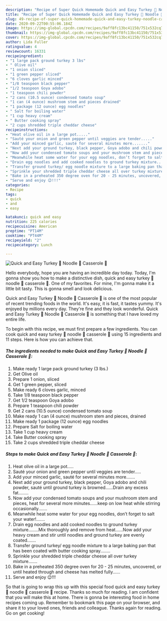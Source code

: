 ```yaml
---
description: "Recipe of Super Quick Homemade Quick and Easy Turkey 🦃 Noodle 🍜 Casserole 🥘"
title: "Recipe of Super Quick Homemade Quick and Easy Turkey 🦃 Noodle 🍜 Casserole 🥘"
slug: 49-recipe-of-super-quick-homemade-quick-and-easy-turkey-noodle-casserole
date: 2020-09-22T00:55:06.184Z
image: https://img-global.cpcdn.com/recipes/9aff8fc13bc41150/751x532cq70/quick-and-easy-turkey-🦃-noodle-🍜-casserole-🥘-recipe-main-photo.jpg
thumbnail: https://img-global.cpcdn.com/recipes/9aff8fc13bc41150/751x532cq70/quick-and-easy-turkey-🦃-noodle-🍜-casserole-🥘-recipe-main-photo.jpg
cover: https://img-global.cpcdn.com/recipes/9aff8fc13bc41150/751x532cq70/quick-and-easy-turkey-🦃-noodle-🍜-casserole-🥘-recipe-main-photo.jpg
author: Lida Fuller
ratingvalue: 4
reviewcount: 16331
recipeingredient:
- "1 large pack ground turkey 3 lbs"
- " Olive oil"
- "1 onion sliced"
- "1 green pepper sliced"
- "6 cloves garlic minced"
- "1/8 teaspoon black pepper"
- "1/2 teaspoon Goya adobo"
- "1 teaspoon chili powder"
- "2 cans (10.5 ounce) condensed tomato soup"
- "1 can (4 ounce) mushroom stem and pieces drained"
- "1 package (12 ounce) egg noodles"
- " Salt for boiling water"
- "1 cup heavy cream"
- " Butter cooking spray"
- "2 cups shredded triple cheddar cheese"
recipeinstructions:
- "Heat olive oil in a large pot....."
- "Sauté your onion and green pepper until veggies are tender....."
- "Add your minced garlic, sauté for several minutes more......."
- "Next add your ground turkey, black pepper, Goya adobo and chili powder, sauté until ground turkey is browned......Drain any excess fat........"
- "Now add your condensed tomato soups and your mushroom stem and pieces, heat for several more minutes......keep on low heat while stirring occasionally......."
- "Meanwhile heat some water for your egg noodles, don’t forget to salt your water!......."
- "Drain egg noodles and add cooked noodles to ground turkey mixture........Mix thoroughly and remove from heat......Now add your heavy cream and stir until noodles and ground turkey are evenly coated......."
- "Transfer ground turkey/ egg noodle mixture to a large baking pan that has been coated with butter cooking spray........"
- "Sprinkle your shredded triple cheddar cheese all over turkey mixture......."
- "Bake in a preheated 350 degree oven for 20 - 25 minutes, uncovered, or until heated through and cheese has melted fully......"
- "Serve and enjoy 😉!!!"
categories:
- Recipe
tags:
- quick
- and
- easy

katakunci: quick and easy 
nutrition: 225 calories
recipecuisine: American
preptime: "PT14M"
cooktime: "PT44M"
recipeyield: "2"
recipecategory: Lunch

---
```



![Quick and Easy Turkey 🦃 Noodle 🍜 Casserole 🥘](https://img-global.cpcdn.com/recipes/9aff8fc13bc41150/751x532cq70/quick-and-easy-turkey-🦃-noodle-🍜-casserole-🥘-recipe-main-photo.jpg)

Hello everybody, hope you are having an incredible day today. Today, I'm gonna show you how to make a distinctive dish, quick and easy turkey 🦃 noodle 🍜 casserole 🥘. One of my favorites. For mine, I'm gonna make it a little bit tasty. This is gonna smell and look delicious.

Quick and Easy Turkey 🦃 Noodle 🍜 Casserole 🥘 is one of the most popular of recent trending foods in the world. It's easy, it is fast, it tastes yummy. It's enjoyed by millions every day. They're fine and they look wonderful. Quick and Easy Turkey 🦃 Noodle 🍜 Casserole 🥘 is something that I have loved my entire life.




To begin with this recipe, we must first prepare a few ingredients. You can cook quick and easy turkey 🦃 noodle 🍜 casserole 🥘 using 15 ingredients and 11 steps. Here is how you can achieve that.

<!--inarticleads1-->

##### The ingredients needed to make Quick and Easy Turkey 🦃 Noodle 🍜 Casserole 🥘:

1. Make ready 1 large pack ground turkey (3 lbs.)
1. Get  Olive oil
1. Prepare 1 onion, sliced
1. Get 1 green pepper, sliced
1. Make ready 6 cloves garlic, minced
1. Take 1/8 teaspoon black pepper
1. Get 1/2 teaspoon Goya adobo
1. Prepare 1 teaspoon chili powder
1. Get 2 cans (10.5 ounce) condensed tomato soup
1. Make ready 1 can (4 ounce) mushroom stem and pieces, drained
1. Make ready 1 package (12 ounce) egg noodles
1. Prepare  Salt for boiling water
1. Take 1 cup heavy cream
1. Take  Butter cooking spray
1. Take 2 cups shredded triple cheddar cheese




<!--inarticleads2-->

##### Steps to make Quick and Easy Turkey 🦃 Noodle 🍜 Casserole 🥘:

1. Heat olive oil in a large pot.....
1. Sauté your onion and green pepper until veggies are tender.....
1. Add your minced garlic, sauté for several minutes more.......
1. Next add your ground turkey, black pepper, Goya adobo and chili powder, sauté until ground turkey is browned......Drain any excess fat........
1. Now add your condensed tomato soups and your mushroom stem and pieces, heat for several more minutes......keep on low heat while stirring occasionally.......
1. Meanwhile heat some water for your egg noodles, don’t forget to salt your water!.......
1. Drain egg noodles and add cooked noodles to ground turkey mixture........Mix thoroughly and remove from heat......Now add your heavy cream and stir until noodles and ground turkey are evenly coated.......
1. Transfer ground turkey/ egg noodle mixture to a large baking pan that has been coated with butter cooking spray........
1. Sprinkle your shredded triple cheddar cheese all over turkey mixture.......
1. Bake in a preheated 350 degree oven for 20 - 25 minutes, uncovered, or until heated through and cheese has melted fully......
1. Serve and enjoy 😉!!!




So that is going to wrap this up with this special food quick and easy turkey 🦃 noodle 🍜 casserole 🥘 recipe. Thanks so much for reading. I am confident that you will make this at home. There is gonna be interesting food in home recipes coming up. Remember to bookmark this page on your browser, and share it to your loved ones, friends and colleague. Thanks again for reading. Go on get cooking!
